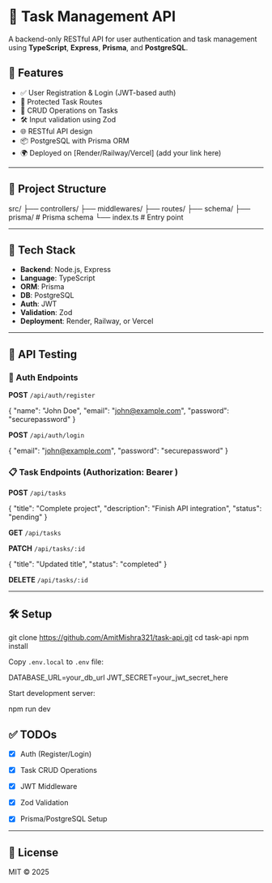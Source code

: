 # 📝 Task Management API

A backend-only RESTful API for user authentication and task management using **TypeScript**, **Express**, **Prisma**, and **PostgreSQL**.

## 🚀 Features

- ✅ User Registration & Login (JWT-based auth)
- 🔐 Protected Task Routes
- 🧾 CRUD Operations on Tasks
- 🛠️ Input validation using Zod
- 🌐 RESTful API design
- 📦 PostgreSQL with Prisma ORM
- 🌍 Deployed on [Render/Railway/Vercel] (add your link here)

---

## 📁 Project Structure

src/
├── controllers/
├── middlewares/
├── routes/
├── schema/
├── prisma/ # Prisma schema
└── index.ts # Entry point


---

## 🔧 Tech Stack

- **Backend**: Node.js, Express
- **Language**: TypeScript
- **ORM**: Prisma
- **DB**: PostgreSQL
- **Auth**: JWT
- **Validation**: Zod
- **Deployment**: Render, Railway, or Vercel

---

## 🧪 API Testing

### 🔐 Auth Endpoints

**POST** `/api/auth/register`

{
"name": "John Doe",
"email": "john@example.com",
"password": "securepassword"
}


**POST** `/api/auth/login`

{
"email": "john@example.com",
"password": "securepassword"
}


### 📋 Task Endpoints (Authorization: Bearer <token>)

**POST** `/api/tasks`


{
"title": "Complete project",
"description": "Finish API integration",
"status": "pending"
}


**GET** `/api/tasks`

**PATCH** `/api/tasks/:id`

{
"title": "Updated title",
"status": "completed"
}


**DELETE** `/api/tasks/:id`

---

## 🛠️ Setup

git clone https://github.com/AmitMishra321/task-api.git
cd task-api
npm install


Copy `.env.local` to `.env` file:

DATABASE_URL=your_db_url
JWT_SECRET=your_jwt_secret_here


Start development server:


npm run dev


## ✅ TODOs

- [x] Auth (Register/Login)
- [x] Task CRUD Operations
- [x] JWT Middleware
- [x] Zod Validation
- [x] Prisma/PostgreSQL Setup


---

## 📄 License

MIT © 2025

